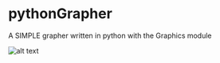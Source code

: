 # pythonGrapher
A SIMPLE grapher written in python with the Graphics module

![alt text](https://i.imgur.com/tzHyRKh.png)
